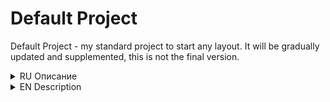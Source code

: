 # Default Project
Default Project - my standard project to start any layout. It will be gradually updated and supplemented, this is not the final version.

<details>
 <summary>RU Описание</summary>
 
## Как запустить?
 
 <details>
 <summary>GitHub Pages (рекомендуется)</summary>
 <br> 
  Вы можете запустить проект не скачивая его, сразу открыв в браузере.

  Для этого откройте [этот сайт на GitHub Pages]
  <br> (рекомендую выключить редакторы внешнего вида страниц вроде *dark-reader*.)
 <br> <br>
 </details>
 
  <details>
   <summary>VS Code</summary>
   <br>
			
  1. Скопируйте путь к репозиторию, **не забыв указать интересующую вас ветку**. 
	  
![howToLaunch_vsc1](/readmeFiles/howToLaunchVSCode/howToLaunch_vsc1.png)
			
   ***
			
  2. Запустите Visual Studio Code, где, выбрав элемент Explorer, выберите **Clone repository**.
	  
![howToLaunch_vsc1](/readmeFiles/howToLaunchVSCode/howToLaunch_vsc2.png)
			
***
			
  3. Во всплывающем окне введите ранее скопированный путь к репозиторию и выберите папку, в которой вы хотите сохранить файлы. 
	  
![howToLaunch_vsc1](/readmeFiles/howToLaunchVSCode/howToLaunch_vsc3.png)
			
  > *Убедитесь, что в терминале vs code указан путь **к папке проекта!***
  > <br> <br>
  > *Убедитесь, что у вас установлен Python (скорее всего, вам понадобится версия 2.7, если установлена более новая, возможно, вам придется ее удалить).*
   ***
   
  4. Откройте терминал (**ctrl + j** или **вид** -> **терминал**), введите ``npm i``.
	  
   ***

   5. Если в процессе выполнения команды всё пойдёт по плану, вы увидите что-то вроде этого: 
	  
![howToLaunch_vsc1](/readmeFiles/howToLaunchVSCode/howToLaunch_vsc4.png)
			
   ***
			
   6. Запустите Gulp введя команду ``gulp``.
  *Если команда не сработает (ответит что-то вроде "не найдена такая команда"), попробуйте установить **gulp-cli**, введя ``npm -g install gulp-cli``.*
  <br> Окно с главной страницей проекта будет открыта в вашем браузере по умолчанию (*если всё-таки не откроется, попробуйте перезагрузить её используя* ***ctrl + f5***)
   
  <br>
  </details>
 
<details>
<summary>В браузере</summary>
<br>
		
Скорее всего вы должны будете получить проект другим способом, но допустим, вам интересен именно этот вариант.

1. Скачайте проект **в виде ZIP файла**. 
	
![howToLaunch_vsc1](/readmeFiles/howToLaunchBrowser/howToLaunch_browser1.png)

***
	
2. Откройте архив и найдиите папку с выходными файлами проекта (скорее всего она не будет называться #src), разархивируйте её на ваш	ПК.
По необходимости вы можете получить макет дизайна этого сайта.
	
![howToLaunch_vsc1](/readmeFiles/howToLaunchBrowser/howToLaunch_browser2.png)
	
***
	
3. Найдите в папке файл **index.html** и запустите его в удобном для вас браузере.
		
<br>
</details>
 
Если у вас есть вопросы, вы можете написать мне на почту <a href="mailto:ccoldatheinrich@yandex.ru"> ccoldatheinrich@yandex.ru</a>
  
</details>


<details>
<summary>EN Description</summary>
 
 ## How to launch?
 
 <details>
  <summary>GitHub Pages (recommented)</summary>
<br>
  You can run the project in the browser without downloading.

  To do this, open [this site on GitHub Pages] 
  <br> (i recommend disabling external modifiers for page properties, such as *dark-reader*.)
<br>
 </details>
 
 <details>
  <summary>VS Code</summary>

<br>
	 
   1. Copy the path to the repository, **not forgetting to specify the branch you are interested in**. 
	 
![howToLaunch_vsc1](/readmeFiles/howToLaunchVSCode/howToLaunch_vsc1.png)
		
***
		
   2. Start Visual Studio Code, where by selecting the Explorer item, select **Clone repository**. 
	 
![howToLaunch_vsc1](/readmeFiles/howToLaunchVSCode/howToLaunch_vsc2.png)
		
***
		
   3. In the pop-up window, enter the previously copied path to the repository and select the folder where you want to save the files. 
	 
![howToLaunch_vsc1](/readmeFiles/howToLaunchVSCode/howToLaunch_vsc3.png)
		
***
		
   > *Make sure that the path to the project folder is specified in the terminal!*
			<br> <br>
   > *Make sure you have Python installed (most likely you will need version 2.7, if a newer one is installed, you may have to uninstall it).*
		
***
		
   4. Enter terminal (**ctrl + j** or **view** -> **terminal**) ``npm i`` command.
		
***

   5. If there are no errors in the process, you will see something like this: 
	 
![howToLaunch_vsc1](/readmeFiles/howToLaunchVSCode/howToLaunch_vsc4.png)
		
***
		
   6. Start Gulp from the terminal by entering the ``gulp`` command.
  <br> If this command doesn't work (you probably wouldn't find it), try installing **gulp-cli** via ``npm -g install gulp-cli``.
  <br> A window with the main page of the project will open in the browser by default (*if it does not load correctly, you may need to update it using* ***ctrl + f5***).

  </details>

 <details>
  <summary>Just in a browser</summary>
<br>
		
  Most likely, you will be given the folder with the project you are interested in in a different way, but if you are still interested in:
  1. Download the project **via ZIP**. 
	 
![howToLaunch_vsc1](/readmeFiles/howToLaunchBrowser/howToLaunch_browser1.png)
		
***		
		
  2. Open the archive and find the folder with the final files (most likely it will not be named #src), extract it to your PC.
  If you're interested, you can download a mockup of the original design.
	 
![howToLaunch_vsc1](/readmeFiles/howToLaunchBrowser/howToLaunch_browser2.png)
		
***
		
  3. Run the **index.html** file in your browser.

<br>
 </details>

If you have any questions or suggestions, write to me by email <a href="mailto:ccoldatheinrich@yandex.ru">ccoldatheinrich@yandex.ru</a>

</details>

[этот сайт на GitHub Pages]: https://ulyanov-programmer.github.io/DefaultProject/DefaultProject
[this site on GitHub Pages]: https://ulyanov-programmer.github.io/DefaultProject/DefaultProject
